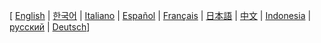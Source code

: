 [ [English](https://github.com/aeternity/wiki/wiki/home)
| [한국어](https://github.com/aeternity/wiki/wiki/[Korean]-æternity-TOC)
| [Italiano](https://github.com/aeternity/wiki/wiki/[Italian]-æternity-TOC)
| [Español](https://github.com/aeternity/wiki/wiki/[Spanish]-æternity-TOC)
| [Français](https://github.com/aeternity/wiki/wiki/[French]-æternity-TOC)
| [日本語](https://github.com/aeternity/wiki/wiki/%C3%A6ternity-Wiki%E6%97%A5%E6%9C%AC%E8%AA%9E%E3%83%9B%E3%83%BC%E3%83%A0%5BJapanese%5D)
| [中文](https://github.com/aeternity/wiki/wiki/[Chinese]-æternity-TOC)
| [Indonesia](https://github.com/aeternity/wiki/wiki/[Indonesia]-æternity-TOC)
| [русский](https://github.com/aeternity/wiki/wiki/[Russian]-æternity-TOC)
| [Deutsch](https://github.com/aeternity/wiki/wiki/[German]-æternity-TOC)]